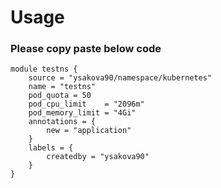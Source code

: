# Usage

### Please copy paste below code
```
module testns {
    source = "ysakova90/namespace/kubernetes"
    name = "testns"
    pod_quota = 50
    pod_cpu_limit    = "2096m"
    pod_memory_limit = "4Gi"
    annotations = {
        new = "application"
    }
    labels = {
        createdby = "ysakova90"
    }
}
```